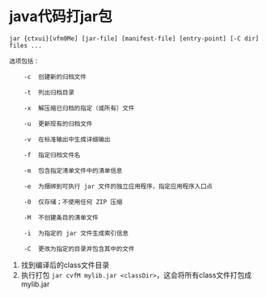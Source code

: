 # java代码打jar包

```
jar {ctxui}[vfm0Me] [jar-file] [manifest-file] [entry-point] [-C dir] files ...

选项包括：

    -c  创建新的归档文件

    -t  列出归档目录

    -x  解压缩已归档的指定（或所有）文件

    -u  更新现有的归档文件

    -v  在标准输出中生成详细输出

    -f  指定归档文件名

    -m  包含指定清单文件中的清单信息

    -e  为捆绑到可执行 jar 文件的独立应用程序，指定应用程序入口点

    -0  仅存储；不使用任何 ZIP 压缩

    -M  不创建条目的清单文件

    -i  为指定的 jar 文件生成索引信息

    -C  更改为指定的目录并包含其中的文件
```

1. 找到编译后的class文件目录
2. 执行打包 `jar cvfM mylib.jar <classDir>`，这会将所有class文件打包成mylib.jar